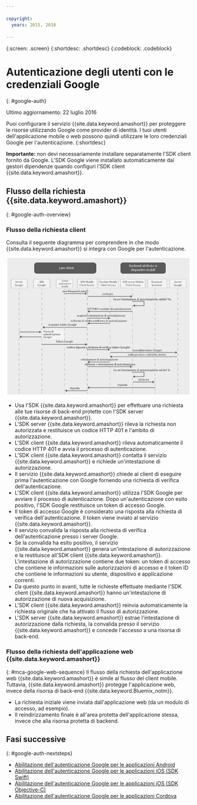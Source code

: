 ```yaml
---

copyright:
  years: 2015, 2016

---
```

{:screen:  .screen}
{:shortdesc: .shortdesc}
{:codeblock: .codeblock}

# Autenticazione degli utenti con le credenziali Google
{: #google-auth}

Ultimo aggiornamento: 22 luglio 2016

Puoi configurare il servizio {{site.data.keyword.amashort}} per proteggere le risorse utilizzando Google come provider di identità. I tuoi utenti dell'applicazione mobile o web possono quindi utilizzare le loro credenziali Google per l'autenticazione.
{:shortdesc}

**Importante:** non devi necessariamente installare separatamente l'SDK client fornito da Google. L'SDK Google viene installato automaticamente dai gestori dipendenze quando configuri l'SDK client {{site.data.keyword.amashort}}. 

## Flusso della richiesta {{site.data.keyword.amashort}}
{: #google-auth-overview}

### Flusso della richiesta client 

Consulta il seguente diagramma per comprendere in che modo {{site.data.keyword.amashort}} si integra con Google per l'autenticazione. 

![Diagramma del flusso della richiesta client](images/mca-sequence-google.jpg)

* Usa l'SDK {{site.data.keyword.amashort}} per effettuare una richiesta alle tue risorse di back-end protette con l'SDK server {{site.data.keyword.amashort}}.
* L'SDK server {{site.data.keyword.amashort}} rileva la richiesta non autorizzata e restituisce un codice HTTP 401 e l'ambito di autorizzazione.
* L'SDK client {{site.data.keyword.amashort}} rileva automaticamente il codice HTTP 401 e avvia il processo di autenticazione.
* L'SDK client {{site.data.keyword.amashort}} contatta il servizio {{site.data.keyword.amashort}} e richiede un'intestazione di autorizzazione.
* Il servizio {{site.data.keyword.amashort}} chiede al client di eseguire prima l'autenticazione con Google fornendo una richiesta di verifica dell'autenticazione.
* L'SDK client {{site.data.keyword.amashort}} utilizza l'SDK Google per avviare il processo di autenticazione. Dopo un'autenticazione con esito positivo, l'SDK Google restituisce un token di accesso Google.
* Il token di accesso Google è considerato una risposta alla richiesta di verifica dell'autenticazione. Il token viene inviato al servizio {{site.data.keyword.amashort}}.
* Il servizio convalida la risposta alla richiesta di verifica dell'autenticazione presso i server Google.
* Se la convalida ha esito positivo, il servizio {{site.data.keyword.amashort}} genera un'intestazione di autorizzazione e la restituisce all'SDK client {{site.data.keyword.amashort}}. L'intestazione di autorizzazione contiene due token: un token di accesso che contiene le informazioni sulle autorizzazioni di accesso e il token ID che contiene le informazioni su utente, dispositivo e applicazione correnti.
* Da questo punto in avanti, tutte le richieste effettuate mediante l'SDK client {{site.data.keyword.amashort}} hanno un'intestazione di autorizzazione di nuova acquisizione.
* L'SDK client {{site.data.keyword.amashort}} reinvia automaticamente la richiesta originale che ha attivato il flusso di autorizzazione.
* L'SDK server {{site.data.keyword.amashort}} estrae l'intestazione di autorizzazione dalla richiesta, la convalida presso il servizio {{site.data.keyword.amashort}} e concede l'accesso a una risorsa di back-end.


### Flusso della richiesta dell'applicazione web {{site.data.keyword.amashort}}
{: #mca-google-web-sequence}
Il flusso della richiesta dell'applicazione web {{site.data.keyword.amashort}} è simile al flusso del client mobile. Tuttavia, {{site.data.keyword.amashort}} protegge l'applicazione web, invece della risorsa di back-end {{site.data.keyword.Bluemix_notm}}.

  * La richiesta iniziale viene inviata dall'applicazione web (da un modulo di accesso, ad esempio).
  * Il reindirizzamento finale è all'area protetta dell'applicazione stessa, invece che alla risorsa protetta di backend. 



## Fasi successive
{: #google-auth-nextsteps}

* [Abilitazione dell'autenticazione Google per le applicazioni Android](google-auth-android.html)
* [Abilitazione dell'autenticazione Google per le applicazioni iOS (SDK Swift)](google-auth-ios-swift-sdk.html)
* [Abilitazione dell'autenticazione Google per le applicazioni iOS (SDK Objective-C)](google-auth-ios.html)
* [Abilitazione dell'autenticazione Google per le applicazioni Cordova](google-auth-cordova.html)

